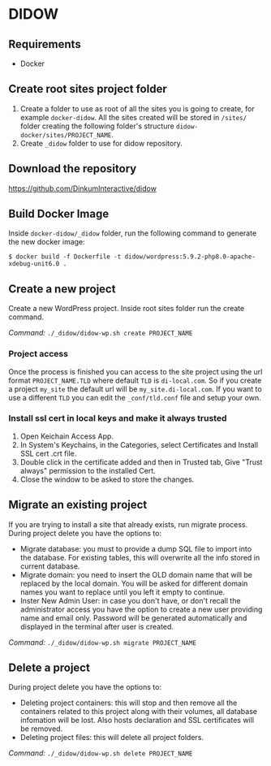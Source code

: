 # DIDOW

## Requirements
- Docker

## Create root sites project folder
1. Create a folder to use as root of all the sites you is going to create, for example `docker-didow`.
All the sites created will be stored in `/sites/` folder creating the following folder's structure `didow-docker/sites/PROJECT_NAME`.
2. Create `_didow` folder to use for didow repository.

## Download the repository
https://github.com/DinkumInteractive/didow

## Build Docker Image
Inside `docker-didow/_didow` folder, run the following command to generate the new docker image:

`$ docker build -f Dockerfile -t didow/wordpress:5.9.2-php8.0-apache-xdebug-unit6.0 .`

## Create a new project
Create a new WordPress project. Inside root sites folder run the create command.

*Command:*
`./_didow/didow-wp.sh create PROJECT_NAME`

### Project access
Once the process is finished you can access to the site project using the url format `PROJECT_NAME.TLD` where default `TLD` is `di-local.com`.
So if you create a project `my_site` the default url will be `my_site.di-local.com`.
If you want to use a different `TLD` you can edit the `_conf/tld.conf` file and setup your own.

### Install ssl cert in local keys and make it always trusted
1. Open Keichain Access App.
2. In System's Keychains, in the Categories, select Certificates and Install SSL cert .crt file.
3. Double click in the certificate added and then in Trusted tab, Give "Trust always" permission to the installed Cert.
4. Close the window to be asked to store the changes.

## Migrate an existing project
If you are trying to install a site that already exists, run migrate process.
During project delete you have the options to:
- Migrate database: you must to provide a dump SQL file to import into the database. For existing tables, this will overwrite all the info stored in current database.
- Migrate domain: you need to insert the OLD domain name that will be replaced by the local domain. You will be asked for different domain names you want to replace until you left it empty to continue.
- Inster New Admin User: in case you don't have, or don't recall the administrator access you have the option to create a new user providing name and email only. Password will be generated automatically and displayed in the terminal after user is created.

*Command:*
`./_didow/didow-wp.sh migrate PROJECT_NAME`

## Delete a project
During project delete you have the options to:
- Deleting project containers: this will stop and then remove all the containers related to this project along with their volumes, all database infomation will be lost. Also hosts declaration and SSL certificates will be removed.
- Deleting project files: this will delete all project folders.

*Command:*
`./_didow/didow-wp.sh delete PROJECT_NAME`

 
